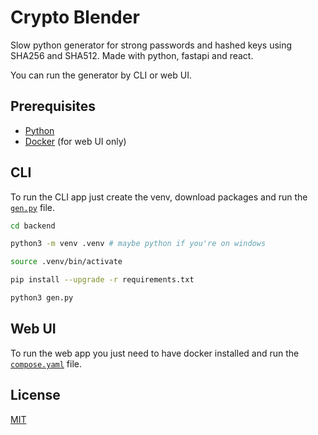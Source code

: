 # Crypto Blender

Slow python generator for strong passwords and hashed keys using SHA256 and SHA512. Made with python, fastapi and react.

You can run the generator by CLI or web UI.

## Prerequisites

- [Python](https://www.python.org/downloads/)
- [Docker](https://docs.docker.com/get-docker/) (for web UI only)

## CLI

To run the CLI app just create the venv, download packages and run the [`gen.py`](./backend/gen.py) file.

``` bash
cd backend

python3 -m venv .venv # maybe python if you're on windows

source .venv/bin/activate

pip install --upgrade -r requirements.txt

python3 gen.py
```

## Web UI

To run the web app you just need to have docker installed and run the [`compose.yaml`](./compose.yaml) file.

## License

[MIT](./LICENSE)
